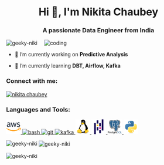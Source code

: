 <h1 align="center">Hi 👋, I'm Nikita Chaubey</h1>
<h3 align="center">A passionate Data Engineer from India</h3>

<img align = "right" alt = "coding" width = "400" src = "https://encrypted-tbn0.gstatic.com/images?q=tbn:ANd9GcRUzlMlzGZV07bZkz7u6noZIfZ-UGHsXNDU3w&usqp=CAU">
<p align="left"> <img src="https://komarev.com/ghpvc/?username=geeky-niki&label=Profile%20views&color=0e75b6&style=flat" alt="geeky-niki" /> </p>

- 🔭 I’m currently working on **Predictive Analysis**

- 🌱 I’m currently learning **DBT, Airflow, Kafka**

<h3 align="left">Connect with me:</h3>
<p align="left">
<a href="https://linkedin.com/in/nikita chaubey" target="blank"><img align="center" src="https://raw.githubusercontent.com/rahuldkjain/github-profile-readme-generator/master/src/images/icons/Social/linked-in-alt.svg" alt="nikita chaubey" height="30" width="40" /></a>
</p>

<h3 align="left">Languages and Tools:</h3>
<p align="left"> <a href="https://aws.amazon.com" target="_blank" rel="noreferrer"> <img src="https://raw.githubusercontent.com/devicons/devicon/master/icons/amazonwebservices/amazonwebservices-original-wordmark.svg" alt="aws" width="40" height="40"/> </a> <a href="https://www.gnu.org/software/bash/" target="_blank" rel="noreferrer"> <img src="https://www.vectorlogo.zone/logos/gnu_bash/gnu_bash-icon.svg" alt="bash" width="40" height="40"/> </a> <a href="https://git-scm.com/" target="_blank" rel="noreferrer"> <img src="https://www.vectorlogo.zone/logos/git-scm/git-scm-icon.svg" alt="git" width="40" height="40"/> </a> <a href="https://kafka.apache.org/" target="_blank" rel="noreferrer"> <img src="https://www.vectorlogo.zone/logos/apache_kafka/apache_kafka-icon.svg" alt="kafka" width="40" height="40"/> </a> <a href="https://www.linux.org/" target="_blank" rel="noreferrer"> <img src="https://raw.githubusercontent.com/devicons/devicon/master/icons/linux/linux-original.svg" alt="linux" width="40" height="40"/> </a> <a href="https://pandas.pydata.org/" target="_blank" rel="noreferrer"> <img src="https://raw.githubusercontent.com/devicons/devicon/2ae2a900d2f041da66e950e4d48052658d850630/icons/pandas/pandas-original.svg" alt="pandas" width="40" height="40"/> </a> <a href="https://www.postgresql.org" target="_blank" rel="noreferrer"> <img src="https://raw.githubusercontent.com/devicons/devicon/master/icons/postgresql/postgresql-original-wordmark.svg" alt="postgresql" width="40" height="40"/> </a> <a href="https://www.python.org" target="_blank" rel="noreferrer"> <img src="https://raw.githubusercontent.com/devicons/devicon/master/icons/python/python-original.svg" alt="python" width="40" height="40"/> </a> </p>

<p><img align="left" src="https://github-readme-stats.vercel.app/api/top-langs?username=geeky-niki&show_icons=true&locale=en&layout=compact" alt="geeky-niki" /></p>

<p>&nbsp;<img align="center" src="https://github-readme-stats.vercel.app/api?username=geeky-niki&show_icons=true&locale=en" alt="geeky-niki" /></p>

<p><img align="center" src="https://github-readme-streak-stats.herokuapp.com/?user=geeky-niki&" alt="geeky-niki" /></p>
